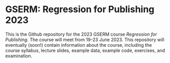 # GSERM: Regression for Publishing 2023

This is the Github repository for the 2023 GSERM course *Regression for Publishing*. The course will meet from 19-23 June 2023. This repository will eventually (soon!) contain information about the course, including the course syllabus, lecture slides, example data, example code, exercises, and examination.
